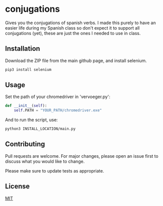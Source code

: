 # conjugations
Gives you the conjugations of spanish verbs. I made this purely to have an easier life during my Spanish class so don't expect it to support all conjugations (yet), these are just the ones I needed to use in class.

## Installation

Download the ZIP file from the main github page, and install selenium.

```bash
pip3 install selenium
```

## Usage

Set the path of your chromedriver in 'vervoeger.py':

```python
def __init__(self):
    self.PATH = "YOUR_PATH/chromedriver.exe"
```

And to run the script, use:

```bash
python3 INSTALL_LOCATION/main.py
```
## Contributing
Pull requests are welcome. For major changes, please open an issue first to discuss what you would like to change.

Please make sure to update tests as appropriate.

## License
[MIT](https://choosealicense.com/licenses/mit/)

